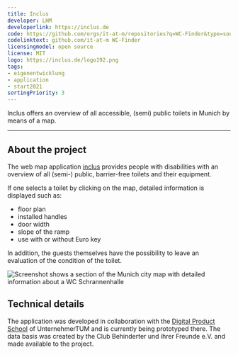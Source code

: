```yaml
---
title: Inclus
developer: LHM
developerlink: https://inclus.de
code: https://github.com/orgs/it-at-m/repositories?q=WC-Finder&type=source
codelinktext: github.com/it-at-m WC-Finder
licensingmodel: open source
license: MIT
logo: https://inclus.de/logo192.png
tags:
- eigenentwicklung
- application
- start2021
sortingPriority: 3
---
```

Inclus offers an overview of all accessible, (semi) public toilets in Munich by means of a map.

---

## About the project

The web map application [inclus](https://inclus.de) provides people with disabilities with an overview of all (semi-) public, barrier-free toilets and their equipment.

If one selects a toilet by clicking on the map, detailed information is displayed such as:

* floor plan
* installed handles
* door width
* slope of the ramp
* use with or without Euro key

In addition, the guests themselves have the possibility to leave an evaluation of the condition of the toilet.

![Screenshot shows a section of the Munich city map with detailed information about a WC Schrannenhalle](/inhouse/Inclus_Screenshot.jpg)


## Technical details

The application was developed in collaboration with the [Digital Product School](https://www.digitalproductschool.io) of UnternehmerTUM and is currently being prototyped there. The data basis was created by the Club Behinderter und ihrer Freunde e.V. and made available to the project.

